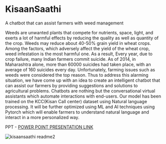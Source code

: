 # KisaanSaathi
A chatbot that can assist farmers with weed management

Weeds are unwanted plants that compete for nutrients, space, light, and exerts a lot of harmful effects by reducing the quality as well as quantity of the crop.
Weeds may reduce about 40-50% grain yield in wheat crops. Among the factors, which adversely affect the yield of the wheat crop, weed infestation is the most harmful one.
As a result, Every year, due to crop failure, many Indian farmers commit suicide. As of 2014, in Maharashtra alone, more than 60000 suicides had taken place, with an average of 160 suicides every day. Unfortunately, farming issues such as weeds were considered the top reason.
Thus to address this alarming situation, we have come up with an idea to create an intelligent chatbot that can assist our farmers by providing suggestions and solutions to agricultural problems.
Chatbots are nothing but the conversational virtual assistants which automate interactions with end-users. Our model has been trained on the KCC(Kisan Call center) dataset using Natural language processing. It will be further optimized using ML and AI techniques using Pytorch which will enable farmers to understand natural language and interact in a more personalized way.

PPT - [POWER POINT PRESENTATION LINK](https://docs.google.com/presentation/d/1xEr36FSMMNSPc5eMfcuU8alJXxKzcpXTQD5sk4jBzgQ/edit?usp=sharing)

![kisaansaathi readme2](https://user-images.githubusercontent.com/53489514/95329503-e6abd880-085b-11eb-8bee-e74a7b50f43f.png)
